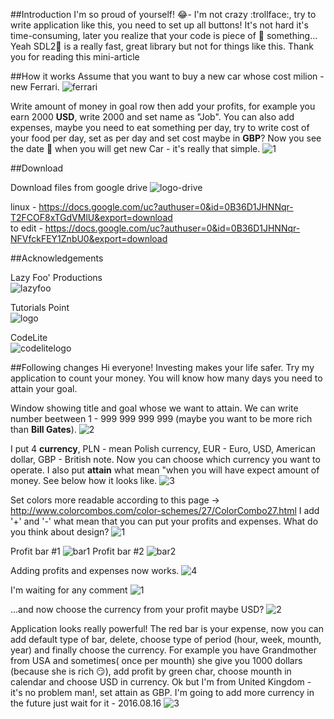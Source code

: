 ##Introduction
I'm so proud of yourself! :joy:- I'm not crazy :trollface:, try to write application like this, you need to set up all buttons! It's not hard it's time-consuming, later you realize that your code is piece of :hankey: something... Yeah SDL2:floppy_disk: is a really fast, great library but not for things like this. Thank you for reading this mini-article 


##How it works
Assume that you want to buy a new car whose cost milion - new Ferrari.
![ferrari](https://cloud.githubusercontent.com/assets/19840443/17767063/9dcd934e-652e-11e6-8908-cf5d0499f07e.png)

Write amount of money in goal row then add your profits, for example you earn 2000 **USD**, write 2000 and set name as "Job".
You can also add expenses, maybe you need to eat something per day, try to write cost of your food per day, set as per day and set cost maybe in **GBP**?
Now you see the date :date: when you will get new Car - it's really that simple.
![1](https://cloud.githubusercontent.com/assets/19840443/17767801/c1dff738-6531-11e6-878f-10ffb3c8314b.png)

##Download

Download files from google drive
![logo-drive](https://cloud.githubusercontent.com/assets/19840443/17779441/eeaa3cac-6567-11e6-8f7f-748fe66f9b06.png)

linux - https://docs.google.com/uc?authuser=0&id=0B36D1JHNNqr-T2FCOF8xTGdVMlU&export=download                             
to edit - https://docs.google.com/uc?authuser=0&id=0B36D1JHNNqr-NFVfckFEY1ZnbU0&export=download

##Acknowledgements

Lazy Foo' Productions                               
![lazyfoo](https://cloud.githubusercontent.com/assets/19840443/17767077/a5a911ec-652e-11e6-9679-7015c9d9aaef.png)

Tutorials Point                                     
![logo](https://cloud.githubusercontent.com/assets/19840443/17766922/d41e2b76-652d-11e6-8f9f-e6aa0b6138bd.png)

CodeLite                                            
![codelitelogo](https://cloud.githubusercontent.com/assets/19840443/17767484/729f7398-6530-11e6-8639-a744e3be463f.png)







##Following changes
Hi everyone!
Investing makes your life safer.
Try my application to count your money.
You will know how many days you need to attain your goal.

Window showing title and goal whose we want to attain.
We can write number beetween 1 - 999 999 999 999 (maybe you want to be more rich than **Bill Gates**).
![2](https://cloud.githubusercontent.com/assets/19840443/17767814/cb820a42-6531-11e6-862b-cd72b8586b09.png)

I put 4 **currency**, PLN - mean Polish currency, EUR - Euro, USD, American dollar, GBP - British note.
Now you can choose which currency you want to operate. I also put **attain** what mean "when you will have expect amount of money. See below how it looks like.
![3](https://cloud.githubusercontent.com/assets/19840443/17767813/cb2d5b14-6531-11e6-963b-63af784eba4d.png)

Set colors more readable according to this page -> http://www.colorcombos.com/color-schemes/27/ColorCombo27.html
I add '+' and '-' what mean that you can put your profits and expenses. What do you think about design?
![1](https://cloud.githubusercontent.com/assets/19840443/17767317/cdbc189a-652f-11e6-9592-b06a980e993d.png)

Profit bar #1
![bar1](https://cloud.githubusercontent.com/assets/19840443/17649118/4199482a-622c-11e6-87fc-012209a09c53.png)
Profit bar #2
![bar2](https://cloud.githubusercontent.com/assets/19840443/17649255/3c67d020-6230-11e6-9652-0876bfa62e5f.png)

Adding profits and expenses now works.
![4](https://cloud.githubusercontent.com/assets/19840443/17767848/fdcbc416-6531-11e6-942d-aa92171dad43.png)

I'm waiting for any comment
![1](https://cloud.githubusercontent.com/assets/19840443/17767573/c6076d4c-6530-11e6-8dcc-78e904f5aaf5.png)

...and now choose the currency from your profit maybe USD?
![2](https://cloud.githubusercontent.com/assets/19840443/17767580/c873eb46-6530-11e6-8fba-84a8cc3fd2d7.png)

Application looks really powerful! The red bar is your expense, now you can add default type of bar, delete, choose type of period (hour, week, mounth, year) and finally choose the currency. For example you have Grandmother from USA and sometimes( once per mounth) she give you 1000 dollars (because she is rich :smirk:), add profit by green char, choose mounth in calendar and choose USD in currency. Ok but I'm from United Kingdom - it's no problem man!, set attain as GBP. I'm going to add more currency in the future just wait for it - 2016.08.16 ![3](https://cloud.githubusercontent.com/assets/19840443/17767449/50ee2078-6530-11e6-959e-67215ce19565.png)
